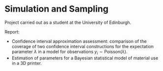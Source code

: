 # Simulation and Sampling

Project carried out as a student at the University of Edinburgh.

Report: 
* Confidence interval approximation assessment: comparison of the coverage of two confidence interval constructions for the expectation parameter $\lambda$
 in a model for observations $y_i \sim \text{Poisson}(\lambda)$.
* Estimation of parameters for a Bayesian statistical model of material use in a 3D printer.

